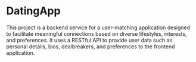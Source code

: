 # DatingApp
This project is a backend service for a user-matching application designed to facilitate meaningful connections based on diverse lifestyles, interests, and preferences. It uses a RESTful API to provide user data such as personal details, bios, dealbreakers, and preferences to the frontend application.
